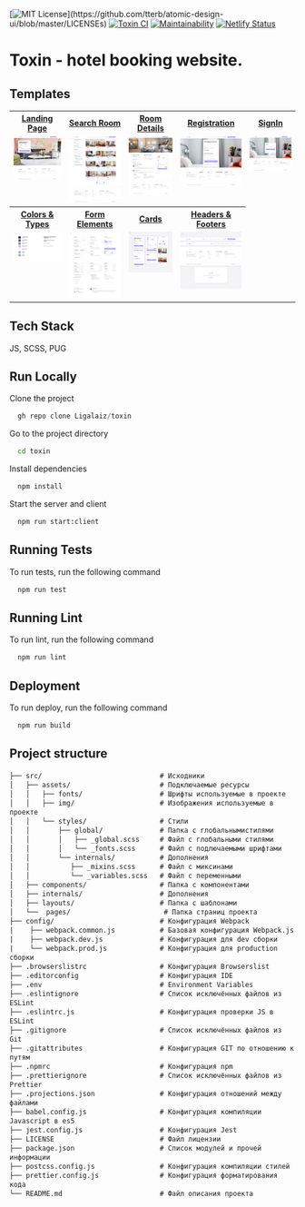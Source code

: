 [![MIT License](https://img.shields.io/apm/l/atomic-design-ui.svg?)](https://github.com/tterb/atomic-design-ui/blob/master/LICENSEs) [![Toxin CI](../../actions/workflows/develop.yml/badge.svg)](../../actions/workflows/develop.yml) [![Maintainability](https://api.codeclimate.com/v1/badges/1e53bf3d974d0a8facc1/maintainability)](https://codeclimate.com/github/Ligalaiz/toxin/maintainability) [![Netlify Status](https://api.netlify.com/api/v1/badges/b6d71e8d-ea2b-40be-86e8-cbfc34a9bc62/deploy-status)](https://app.netlify.com/sites/ligalaiz-toxin/deploys)

# Toxin - hotel booking website.

## Templates

<table>
  <tr>
    <th><a href="https://ligalaiz-toxin.netlify.app/landing" target="_blank">Landing Page</a></th>
    <th><a href="https://ligalaiz-toxin.netlify.app/search" target="_blank">Search Room</a></th>
    <th><a href="https://ligalaiz-toxin.netlify.app/room-detail" target="_blank">Room Details</a></th>
    <th><a href="https://ligalaiz-toxin.netlify.app/registration" target="_blank">Registration</a></th>
    <th><a href="https://ligalaiz-toxin.netlify.app/sign-in" target="_blank">SignIn</a></th>
  </tr>

  <tr valign="top">
    <td>
      <a href="https://github.com/Ligalaiz/toxin/blob/develop/src/template/landing.jpg?raw=true" target="_blank">
        <img src="https://github.com/Ligalaiz/toxin/blob/develop/src/template/landing.jpg?raw=true?raw=true" width="250" alt="Главная страница">
      </a>
    </td>
    <td>
      <a href="https://github.com/Ligalaiz/toxin/blob/develop/src/template/search.jpg?raw=true" target="_blank"><img src="https://github.com/Ligalaiz/toxin/blob/develop/src/template/search.jpg?raw=true" width="250" alt="Страница поиска"></a>
    </td>
	<td>
      <a href="https://github.com/Ligalaiz/toxin/blob/develop/src/template/room-details.jpg?raw=true" target="_blank"><img src="https://github.com/Ligalaiz/toxin/blob/develop/src/template/room-details.jpg?raw=true" width="250" alt="Страница номера"></a>
    </td>
  <td>
      <a href="https://github.com/Ligalaiz/toxin/blob/develop/src/template/registration.jpg?raw=true" target="_blank"><img src="https://github.com/Ligalaiz/toxin/blob/develop/src/template/registration.jpg?raw=true" width="250" alt="Страница регистрации"></a>
    </td>
  <td>
      <a href="https://github.com/Ligalaiz/toxin/blob/develop/src/template/sign-in.jpg?raw=true" target="_blank"><img src="https://github.com/Ligalaiz/toxin/blob/develop/src/template/sign-in.jpg?raw=true" width="250" alt="Страница авторизации"></a>
    </td>
  </tr>

  <tr>
  <th><a href="https://ligalaiz-toxin.netlify.app/color-and-types" target="_blank">Colors & Types</a></th>
  <th><a href="https://ligalaiz-toxin.netlify.app/form-elements" target="_blank">Form Elements</a></th>
  <th><a href="https://ligalaiz-toxin.netlify.app/cards" target="_blank">Cards</a></th>
  <th><a href="https://ligalaiz-toxin.netlify.app/header-footer" target="_blank">Headers & Footers</a></th>
  </tr>

  <tr valign="top">
    <td>
      <a href="https://github.com/Ligalaiz/toxin/blob/develop/src/template/colors-type.jpg?raw=true" target="_blank">
        <img src="https://github.com/Ligalaiz/toxin/blob/develop/src/template/colors-type.jpg?raw=true" width="250" alt="Colors and fonts">
      </a>
    </td>
    <td>
      <a href="https://github.com/Ligalaiz/toxin/blob/develop/src/template/form-elements.jpg?raw=true" target="_blank"><img src="https://github.com/Ligalaiz/toxin/blob/develop/src/template/form-elements.jpg?raw=true" width="250" alt="Страница с элементами форм"></a>
    </td>
  <td>
      <a href="https://github.com/Ligalaiz/toxin/blob/develop/src/template/cards.jpg?raw=true" target="_blank"><img src="https://github.com/Ligalaiz/toxin/blob/develop/src/template/cards.jpg?raw=true" width="250" alt="Страница карточек"></a>
    </td>
  <td>
      <a href="https://github.com/Ligalaiz/toxin/blob/develop/src/template/headers-footers.jpg?raw=true" target="_blank"><img src="https://github.com/Ligalaiz/toxin/blob/develop/src/template/headers-footers.jpg?raw=true" width="250" alt="Страница с шапками и футерами сайта"></a>
    </td>
  </tr>
</table>

## Tech Stack

JS, SCSS, PUG

## Run Locally

Clone the project

```js
  gh repo clone Ligalaiz/toxin
```

Go to the project directory

```bash
  cd toxin
```

Install dependencies

```bash
  npm install
```

Start the server and client

```bash
  npm run start:client
```

## Running Tests

To run tests, run the following command

```js
  npm run test
```

## Running Lint

To run lint, run the following command

```js
  npm run lint
```

## Deployment

To run deploy, run the following command

```js
  npm run build
```

## Project structure

```
├── src/                             # Исходники
│   ├── assets/                      # Подключаемые ресурсы
│   │   ├── fonts/                   # Шрифты используемые в проекте
│   │   ├── img/                     # Изображения используемые в проекте
│   │   └── styles/                  # Стили
│   │       ├── global/              # Папка с глобальнымистилями
│   │       │   ├── _global.scss     # Файл с глобальными стилями
│   │       │   └── _fonts.scss      # Файл с подлючаемыми шрифтами
│   │       └── internals/           # Дополнения
│   │          ├── _mixins.scss      # Файл с миксинами
│   │          └── _variables.scss   # Файл с переменными
│   ├── components/                  # Папка с компонентами
│   ├── internals/                   # Дополнения
│   ├── layouts/                     # Папка с шаблонами
│   └──  pages/                       # Папка страниц проекта
├── config/                          # Конфигурация Webpack
|    ├── webpack.common.js           # Базовая конфигурация Webpack.js
|    ├── webpack.dev.js              # Конфигурация для dev сборки
|    └── webpack.prod.js             # Конфигурация для production сборки
├── .browserslistrc                  # Конфигурация Browserslist
├── .editorconfig                    # Конфигурация IDE
├── .env                             # Environment Variables
├── .eslintignore                    # Список исключённых файлов из ESLint
├── .eslintrc.js                     # Конфигурация проверки JS в ESLint
├── .gitignore                       # Список исключённых файлов из Git
├── .gitattributes                   # Конфигурация GIT по отношению к путям
├── .npmrc                           # Конфигурация npm
├── .prettierignore                  # Список исключённых файлов из Prettier
├── .projections.json                # Конфигурация отношений между файлами
├── babel.config.js                  # Конфигурация компиляции Javascript в es5
├── jest.config.js                   # Конфигурация Jest
├── LICENSE                          # Файл лицензии
├── package.json                     # Список модулей и прочей информации
├── postcss.config.js                # Конфигурация компиляции стилей
├── prettier.config.js               # Конфигурация форматирования кода
└── README.md                        # Файл описания проекта
```
